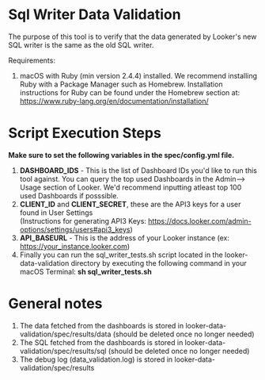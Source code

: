 # Sql Writer Data Validation

The purpose of this tool is to verify that the data generated by Looker's new SQL writer is the same as the old SQL writer.

Requirements:
1. macOS with Ruby (min version 2.4.4) installed. We recommend installing Ruby with a Package Manager such as Homebrew. Installation instructions for Ruby can be found under the Homebrew section at: https://www.ruby-lang.org/en/documentation/installation/

# Script Execution Steps

**Make sure to set the following variables in the spec/config.yml file.**

1. **DASHBOARD_IDS** - This is the list of Dashboard IDs you'd like to run this tool against. You can query the top used Dashboards in the Admin--> Usage section of Looker. We'd recommend inputting atleast top 100 used Dashboards if posssible.
2. **CLIENT_ID** and **CLIENT_SECRET**, these are the API3 keys for a user found in User Settings  
(Instructions for generating API3 Keys: https://docs.looker.com/admin-options/settings/users#api3_keys)
3. **API_BASEURL** - This is the address of your Looker instance (ex: https://your_instance.looker.com)
4. Finally you can run the sql_writer_tests.sh script located in the looker-data-validation directory by executing the following command in your macOS Terminal: **sh sql_writer_tests.sh**

# General notes

1. The data fetched from the dashboards is stored in looker-data-validation/spec/results/data (should be deleted once no longer needed)
2. The SQL fetched from the dashboards is stored in looker-data-validation/spec/results/sql (should be deleted once no longer needed)
3. The debug log (data_validation.log) is stored in looker-data-validation/spec/results
